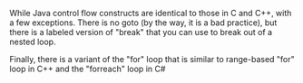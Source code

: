 While Java control flow constructs are identical to those in C and C++,
with a few exceptions.
There is no goto (by the way, it is a bad practice), but there is a labeled
version of "break" that you can use to break out of a nested loop.

Finally, there is a variant of the "for" loop that is similar to
range-based "for" loop in C++ and the "forreach" loop in C#
